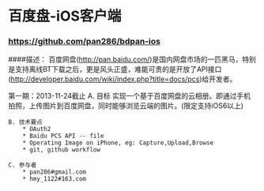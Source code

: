 # 百度盘-iOS客户端
### https://github.com/pan286/bdpan-ios

####描述：
	百度网盘(http://pan.baidu.com/)是国内网盘市场的一匹黑马，特别是支持离线BT下载之后，更是风头正盛，难能可贵的是开放了API接口(http://developer.baidu.com/wiki/index.php?title=docs/pcs)给开发者。


第一期：2013-11-24截止
	A. 目标
		实现一个基于百度网盘的云相册。即通过手机拍照，上传图片到百度网盘，同时能够浏览云端的图片。(限定支持iOS6以上)
	
	B. 技术要点
		* OAuth2
		* Baidu PCS API -- file
		* Operating Image on iPhone, eg: Capture,Upload,Browse
		* git, github workflow 
		
	C. 参与者
		* pan286#gmail.com
		* hmy_1122#163.com

